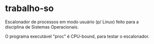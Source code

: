 trabalho-so
===========

Escalonador de processos em modo usuário (p/ Linux) feito para a disciplina de Sistemas Operacionais.

O programa executável "proc" é CPU-bound, para testar o escalonador.

